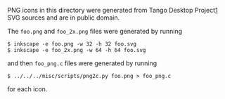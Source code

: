 PNG icons in this directory were generated from Tango Desktop Project[1] SVG
sources and are in public domain.

[1]: http://tango.freedesktop.org/Tango_Desktop_Project

The `foo.png` and `foo_2x.png` files were generated by running

    $ inkscape -e foo.png -w 32 -h 32 foo.svg
    $ inkscape -e foo_2x.png -w 64 -h 64 foo.svg

and then `foo_png.c` files were generated by running

    $ ../../../misc/scripts/png2c.py foo.png > foo_png.c

for each icon.
